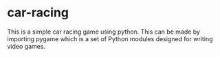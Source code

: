 # car-racing
This is a simple car racing game using python.
This can be made by importing pygame which is a set of Python modules designed for writing video games.
